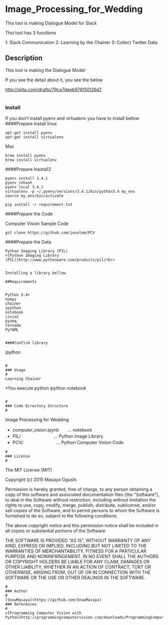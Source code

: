 Image_Processing_for_Wedding
====

This tool is making Dialogue Model for Slack

Thsi tool has 3 functions

1: Slack Communication
2: Learning by the Chainer 
3: Collect Twitter Data

## Description
This tool is making the Dialogue Model

If you see the detail about it, you see the below<br> 

http://qiita.com/drafts/79ca7deeb976f50126d7

#
### Install

If you don't install pyenv and virtualenv you have to install bellow
####Prepare Install
linux
```
apt-get install pyenv 
apt-get install virtualenv 
```
Mac
```
brew install pyenv 
brew install virtualenv 
```

####Prepare Inastall2
```
pyenv install 3.4.1
pyenv rehash
pyenv local 3.4.1
virtualenv -p ~/.pyenv/versions/3.4.1/bin/python3.4 my_env
source my_env/bin/activate

```

```
pip install -r requirement.txt 
```

####Prepare the Code

Computer Vision Sample Code

```
git clone https://github.com/jesolem/PCV
```



####Prepare the Data

```
Python Imaging Library (PIL)
>[Python Imaging Library (PIL)]http://www.pythonware.com/products/pil/<br>


Installing a library bellow

##Requirements


```
    Python 3.4+
	numpy
    chainer
    ipython
    notebook
    jinja2
    pyzmq
    tornado
    PyYAML
```

####Confirm library

```
ipython
```

#
### Usage 
#
Learning Chainer

```
*You execute python 
ipython notebook
```

#
### Code Directory Structure 
#
```
Image Processing for Wedding
  - computer_vision.ipynb　　... notebook
  - PIL/ 　　　　　　　      ... Python Image Library
  - PCV/ 　　　　　　　      ... Python Computer Vision Code
```
#
### Licence
#
```
The MIT License (MIT)

Copyright (c) 2015 Masaya Ogushi

Permission is hereby granted, free of charge, to any person obtaining a copy
of this software and associated documentation files (the "Software"), to deal
in the Software without restriction, including without limitation the rights
to use, copy, modify, merge, publish, distribute, sublicense, and/or sell
copies of the Software, and to permit persons to whom the Software is
furnished to do so, subject to the following conditions:

The above copyright notice and this permission notice shall be included in
all copies or substantial portions of the Software.

THE SOFTWARE IS PROVIDED "AS IS", WITHOUT WARRANTY OF ANY KIND, EXPRESS OR
IMPLIED, INCLUDING BUT NOT LIMITED TO THE WARRANTIES OF MERCHANTABILITY,
FITNESS FOR A PARTICULAR PURPOSE AND NONINFRINGEMENT. IN NO EVENT SHALL THE
AUTHORS OR COPYRIGHT HOLDERS BE LIABLE FOR ANY CLAIM, DAMAGES OR OTHER
LIABILITY, WHETHER IN AN ACTION OF CONTRACT, TORT OR OTHERWISE, ARISING FROM,
OUT OF OR IN CONNECTION WITH THE SOFTWARE OR THE USE OR OTHER DEALINGS IN
THE SOFTWARE.
```
#
### Author
#
[SnowMasaya](https://github.com/SnowMasaya)
### References 
#
>[Programming Computer Vision with Python]http://programmingcomputervision.com/downloads/ProgrammingComputerVision_CCdraft.pdf<br>
